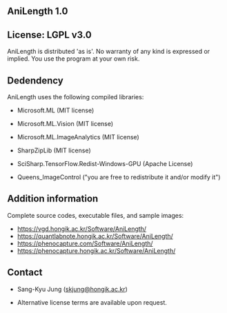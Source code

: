 ## AniLength 1.0

## License: LGPL v3.0


AniLength is distributed 'as is'. 
No warranty of any kind is expressed or implied. 
You use the program at your own risk.


## Dedendency
AniLength uses the following compiled libraries:

- Microsoft.ML (MIT license)

- Microsoft.ML.Vision (MIT license)

- Microsoft.ML.ImageAnalytics (MIT license)

- SharpZipLib (MIT license)

- SciSharp.TensorFlow.Redist-Windows-GPU (Apache License)

- Queens_ImageControl ("you are free to redistribute it and/or modify it")



## Addition information
Complete source codes, executable files, and sample images:

- https://vgd.hongik.ac.kr/Software/AniLength/
- https://quantlabnote.hongik.ac.kr/Software/AniLength/
- https://phenocapture.com/Software/AniLength/
- https://phenocapture.hongik.ac.kr/Software/AniLength/



## Contact

- Sang-Kyu Jung (skjung@hongik.ac.kr)

- Alternative license terms are available upon request.
